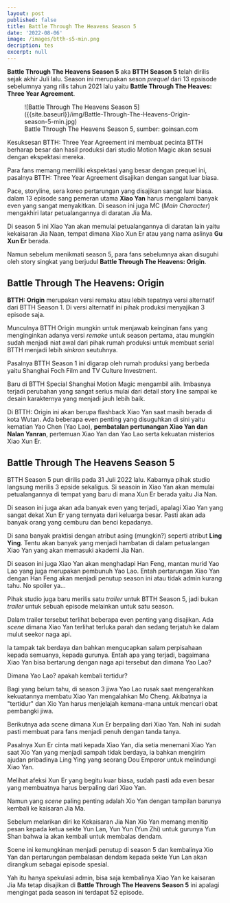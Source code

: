 ```yaml
---
layout: post
published: false
title: Battle Through The Heavens Season 5
date: '2022-08-06'
image: /images/btth-s5-min.png
decription: tes
excerpt: null
---
```

**Battle Through The Heavens Season 5** aka **BTTH Season 5** telah dirilis sejak akhir Juli lalu. Season ini merupakan seson _prequel_ dari 13 epsisode sebelumnya yang rilis tahun 2021 lalu yaitu **Battle Through The Heaves: Three Year Agreement**.

<figure>
![Battle Through The Heavens Season 5]({{site.baseurl}}/img/Battle-Through-The-Heavens-Origin-season-5-min.jpg)
<figcaption>Battle Through The Heavens Season 5, sumber: goinsan.com</figcaption>
</figure>

Kesuksesan BTTH: Three Year Agreement ini membuat pecinta BTTH berharap besar dan hasil produksi dari studio Motion Magic akan sesuai dengan ekspektasi mereka.

Para fans memang memiliki ekspektasi yang besar dengan prequel ini, pasalnya BTTH: Three Year Agreement disajikan dengan sangat luar biasa.

Pace, storyline, sera koreo pertarungan yang disajikan sangat luar biasa. dalam 13 episode sang pemeran utama **Xiao Yan** harus mengalami banyak even yang sangat menyakitkan. Di season ini juga MC (_Main Character_) mengakhiri latar petualangannya di daratan Jia Ma.

Di season 5 ini Xiao Yan akan memulai petualangannya di daratan lain yaitu kekaisaran Jia Naan, tempat dimana Xiao Xun Er atau yang nama aslinya **Gu Xun Er** berada.

Namun sebelum menikmati season 5, para fans sebelumnya akan disuguhi oleh story singkat yang berjudul **Battle Through The Heavens: Origin**.

## Battle Through The Heavens: Origin

**BTTH: Origin** merupakan versi remaku atau lebih tepatnya versi alternatif dari BTTH Season 1. Di versi alternatif ini pihak produksi menyajikan 3 episode saja.

Munculnya BTTH Origin mungkin untuk menjawab keinginan fans yang menginginkan adanya versi _remake_ untuk season pertama, atau mungkin sudah menjadi niat awal dari pihak rumah produksi untuk membuat serial BTTH menjadi lebih _sinkron_ seutuhnya.

Pasalnya BTTH Season 1 ini digarap oleh rumah produksi yang berbeda yaitu Shanghai Foch Film and TV Culture Investment.

Baru di BTTH Special Shanghai Motion Magic mengambil alih. Imbasnya terjadi perubahan yang sangat serius mulai dari detail story line sampai ke desain karakternya yang menjadi jauh lebih baik.

Di BTTH: Origin ini akan berupa flashback Xiao Yan saat masih berada di kota Wutan. Ada beberapa even penting yang disuguhkan di sini yaitu kematian Yao Chen (Yao Lao), **pembatalan pertunangan Xiao Yan dan Nalan Yanran**, pertemuan Xiao Yan dan Yao Lao serta kekuatan misterios Xiao Xun Er.

## Battle Through The Heavens Season 5

BTTH Season 5 pun dirilis pada 31 Juli 2022 lalu. Kabarnya pihak studio langsung merilis 3 epside sekaligus. Si seasoin in Xiao Yan akan memulai petualangannya di tempat yang baru di mana Xun Er berada yaitu Jia Nan.

Di season ini juga akan ada banyak even yang terjadi, apalagi Xiao Yan yang sangat dekat Xun Er yang ternyata dari keluarga besar. Pasti akan ada banyak orang yang cemburu dan benci kepadanya.

Di sana banyak praktisi dengan atribut asing (mungkin?) seperti atribut **Ling Ying**. Tentu akan banyak yang menjadi hambatan di dalam petualangan Xiao Yan yang akan memasuki akademi Jia Nan.

Di season ini juga Xiao Yan akan menghadapi Han Feng, mantan murid Yao Lao yang juga merupakan pembunuh Yao Lao. Entah pertarungan Xiao Yan dengan Han Feng akan menjadi penutup season ini atau tidak admin kurang tahu. No spoiler ya...

Pihak studio juga baru merilis satu _trailer_ untuk BTTH Season 5, jadi bukan _trailer_ untuk sebuah episode melainkan untuk satu season.

Dalam trailer tersebut terlihat beberapa even penting yang disajikan. Ada _scene_ dimana Xiao Yan terlihat terluka parah dan sedang terjatuh ke dalam mulut seekor naga api.

Ia tampak tak berdaya dan bahkan mengucapkan salam perpisahaan kepada semuanya, kepada gurunya. Entah apa yang terjadi, bagaimana Xiao Yan bisa bertarung dengan naga api tersebut dan dimana Yao Lao?

Dimana Yao Lao? apakah kembali tertidur?

Bagi yang belum tahu, di season 3 jiwa Yao Lao rusak saat mengerahkan kekuatannya membatu Xiao Yan mengalahkan Mo Cheng. Akibatnya ia "tertidur" dan Xio Yan harus menjelajah kemana-mana untuk mencari obat pembangki jiwa.

Berikutnya ada scene dimana Xun Er berpaling dari Xiao Yan. Nah ini sudah pasti membuat para fans menjadi penuh dengan tanda tanya.

Pasalnya Xun Er cinta mati kepada Xiao Yan, dia setia menemani Xiao Yan saat Xio Yan yang menjadi sampah tidak berdaya, ia bahkan mengirim ajudan pribadinya Ling Ying yang seorang Dou Emperor untuk melindungi Xiao Yan.

Melihat afeksi Xun Er yang begitu kuar biasa, sudah pasti ada even besar yang membuatnya harus berpaling dari Xiao Yan.

Namun yang _scene_ paling penting adalah Xio Yan dengan tampilan barunya kembali ke kaisaran Jia Ma.

Sebelum melarikan diri ke Kekaisaran Jia Nan Xio Yan memang menitip pesan kepada ketua sekte Yun Lan, Yun Yun (Yun Zhi) untuk gurunya Yun Shan bahwa ia akan kembali untuk membalas dendam.

Scene ini kemungkinan menjadi penutup di season 5 dan kembalinya Xio Yan dan pertarungan pembalasan dendam kepada sekte Yun Lan akan dirangkum sebagai episode spesial.

Yah itu hanya spekulasi admin, bisa saja kembalinya Xiao Yan ke kaisaran Jia Ma tetap disajikan di **Battle Through The Heavens Season 5** ini apalagi mengingat pada season ini terdapat 52 episode.

